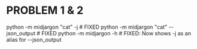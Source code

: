 # PROBLEM 1 & 2

python -m midjargon "cat" -j # FIXED
python -m midjargon "cat" --json_output # FIXED
python -m midjargon -h # FIXED: Now shows -j as an alias for --json_output

